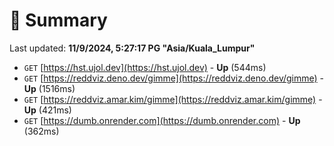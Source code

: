 # 📖 Summary
Last updated: **11/9/2024, 5:27:17 PG "Asia/Kuala_Lumpur"**

- `GET` [https://hst.ujol.dev](https://hst.ujol.dev) - **Up** (544ms)
- `GET` [https://reddviz.deno.dev/gimme](https://reddviz.deno.dev/gimme) - **Up** (1516ms)
- `GET` [https://reddviz.amar.kim/gimme](https://reddviz.amar.kim/gimme) - **Up** (421ms)
- `GET` [https://dumb.onrender.com](https://dumb.onrender.com) - **Up** (362ms)
